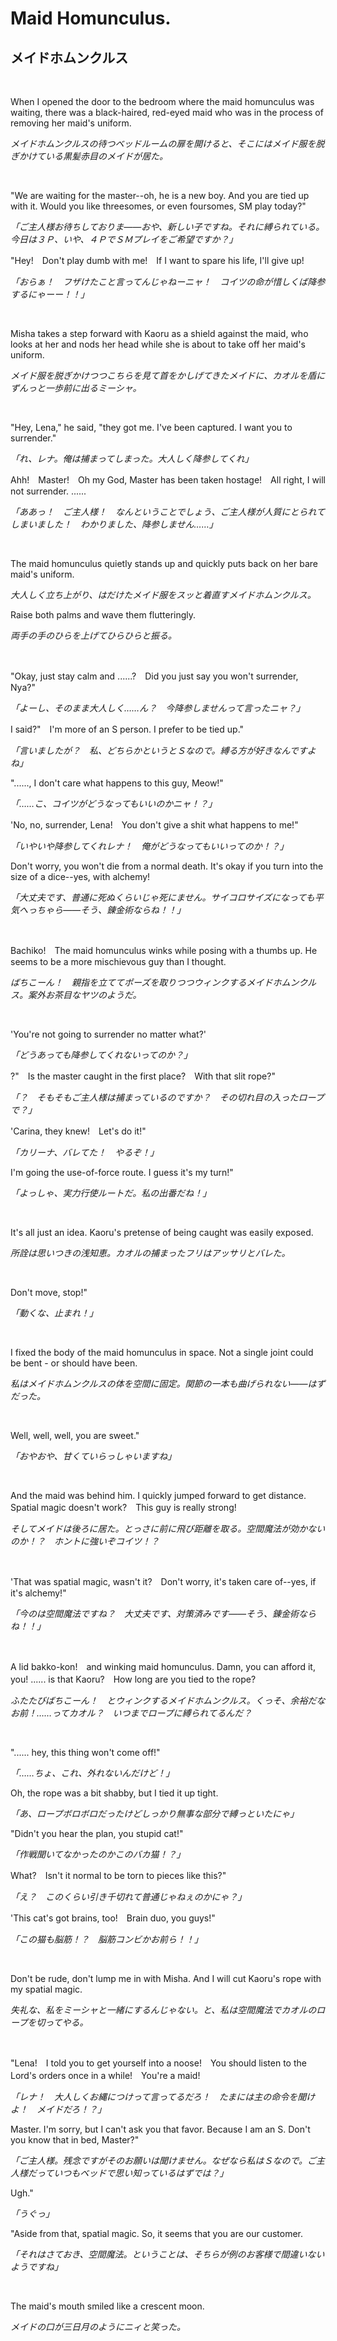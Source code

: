 # Maid Homunculus.

## メイドホムンクルス

&nbsp;

When I opened the door to the bedroom where the maid homunculus was waiting, there was a black-haired, red-eyed maid who was in the process of removing her maid's uniform.

*メイドホムンクルスの待つベッドルームの扉を開けると、そこにはメイド服を脱ぎかけている黒髪赤目のメイドが居た。*

&nbsp;

"We are waiting for the master--oh, he is a new boy. And you are tied up with it. Would you like threesomes, or even foursomes, SM play today?"

*「ご主人様お待ちしておりま――おや、新しい子ですね。それに縛られている。今日は３Ｐ、いや、４ＰでＳＭプレイをご希望ですか？」*

"Hey!　Don't play dumb with me!　If I want to spare his life, I'll give up!

*「おらぁ！　フザけたこと言ってんじゃねーニャ！　コイツの命が惜しくば降参するにゃーー！！」*

&nbsp;

Misha takes a step forward with Kaoru as a shield against the maid, who looks at her and nods her head while she is about to take off her maid's uniform.

*メイド服を脱ぎかけつつこちらを見て首をかしげてきたメイドに、カオルを盾にずんっと一歩前に出るミーシャ。*

&nbsp;

"Hey, Lena," he said, "they got me. I've been captured. I want you to surrender."

*「れ、レナ。俺は捕まってしまった。大人しく降参してくれ」*

Ahh!　Master!　Oh my God, Master has been taken hostage!　All right, I will not surrender. ......

*「ああっ！　ご主人様！　なんということでしょう、ご主人様が人質にとられてしまいました！　わかりました、降参しません……」*

&nbsp;

The maid homunculus quietly stands up and quickly puts back on her bare maid's uniform.

*大人しく立ち上がり、はだけたメイド服をスッと着直すメイドホムンクルス。*

Raise both palms and wave them flutteringly.

*両手の手のひらを上げてひらひらと振る。*

&nbsp;

"Okay, just stay calm and ......?　Did you just say you won't surrender, Nya?"

*「よーし、そのまま大人しく……ん？　今降参しませんって言ったニャ？」*

I said?"　I'm more of an S person. I prefer to be tied up."

*「言いましたが？　私、どちらかというとＳなので。縛る方が好きなんですよね」*

"......, I don't care what happens to this guy, Meow!"

*「……こ、コイツがどうなってもいいのかニャ！？」*

'No, no, surrender, Lena!　You don't give a shit what happens to me!"

*「いやいや降参してくれレナ！　俺がどうなってもいいってのか！？」*

Don't worry, you won't die from a normal death. It's okay if you turn into the size of a dice--yes, with alchemy!

*「大丈夫です、普通に死ぬくらいじゃ死にません。サイコロサイズになっても平気へっちゃら――そう、錬金術ならね！！」*

&nbsp;

Bachiko!　The maid homunculus winks while posing with a thumbs up. He seems to be a more mischievous guy than I thought.

*ばちこーん！　親指を立ててポーズを取りつつウィンクするメイドホムンクルス。案外お茶目なヤツのようだ。*

&nbsp;

'You're not going to surrender no matter what?'

*「どうあっても降参してくれないってのか？」*

?"　Is the master caught in the first place?　With that slit rope?"

*「？　そもそもご主人様は捕まっているのですか？　その切れ目の入ったロープで？」*

'Carina, they knew!　Let's do it!"

*「カリーナ、バレてた！　やるぞ！」*

I'm going the use-of-force route. I guess it's my turn!"

*「よっしゃ、実力行使ルートだ。私の出番だね！」*

&nbsp;

It's all just an idea. Kaoru's pretense of being caught was easily exposed.

*所詮は思いつきの浅知恵。カオルの捕まったフリはアッサリとバレた。*

&nbsp;

Don't move, stop!"

*「動くな、止まれ！」*

&nbsp;

I fixed the body of the maid homunculus in space. Not a single joint could be bent - or should have been.

*私はメイドホムンクルスの体を空間に固定。関節の一本も曲げられない――はずだった。*

&nbsp;

Well, well, well, you are sweet."

*「おやおや、甘くていらっしゃいますね」*

&nbsp;

And the maid was behind him. I quickly jumped forward to get distance. Spatial magic doesn't work?　This guy is really strong!

*そしてメイドは後ろに居た。とっさに前に飛び距離を取る。空間魔法が効かないのか！？　ホントに強いぞコイツ！？*

&nbsp;

'That was spatial magic, wasn't it?　Don't worry, it's taken care of--yes, if it's alchemy!"

*「今のは空間魔法ですね？　大丈夫です、対策済みです――そう、錬金術ならね！！」*

&nbsp;

A lid bakko-kon!　and winking maid homunculus. Damn, you can afford it, you! ...... is that Kaoru?　How long are you tied to the rope?

*ふたたびばちこーん！　とウィンクするメイドホムンクルス。くっそ、余裕だなお前！……ってカオル？　いつまでロープに縛られてるんだ？*

&nbsp;

"...... hey, this thing won't come off!"

*「……ちょ、これ、外れないんだけど！」*

Oh, the rope was a bit shabby, but I tied it up tight.

*「あ、ロープボロボロだったけどしっかり無事な部分で縛っといたにゃ」*

"Didn't you hear the plan, you stupid cat!"

*「作戦聞いてなかったのかこのバカ猫！？」*

What?　Isn't it normal to be torn to pieces like this?"

*「え？　このくらい引き千切れて普通じゃねぇのかにゃ？」*

'This cat's got brains, too!　Brain duo, you guys!"

*「この猫も脳筋！？　脳筋コンビかお前ら！！」*

&nbsp;

Don't be rude, don't lump me in with Misha. And I will cut Kaoru's rope with my spatial magic.

*失礼な、私をミーシャと一緒にするんじゃない。と、私は空間魔法でカオルのロープを切ってやる。*

&nbsp;

"Lena!　I told you to get yourself into a noose!　You should listen to the Lord's orders once in a while!　You're a maid!

*「レナ！　大人しくお縄につけって言ってるだろ！　たまには主の命令を聞けよ！　メイドだろ！？」*

Master. I'm sorry, but I can't ask you that favor. Because I am an S. Don't you know that in bed, Master?"

*「ご主人様。残念ですがそのお願いは聞けません。なぜなら私はＳなので。ご主人様だっていつもベッドで思い知っているはずでは？」*

Ugh."

*「うぐっ」*

"Aside from that, spatial magic. So, it seems that you are our customer.

*「それはさておき、空間魔法。ということは、そちらが例のお客様で間違いないようですね」*

&nbsp;

The maid's mouth smiled like a crescent moon.

*メイドの口が三日月のようにニィと笑った。*

&nbsp;

&nbsp;

&nbsp;

